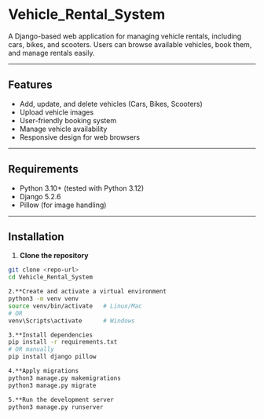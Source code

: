 # Vehicle_Rental_System

A Django-based web application for managing vehicle rentals, including cars, bikes, and scooters. Users can browse available vehicles, book them, and manage rentals easily.

---

## Features

- Add, update, and delete vehicles (Cars, Bikes, Scooters)
- Upload vehicle images
- User-friendly booking system
- Manage vehicle availability
- Responsive design for web browsers

---

## Requirements

- Python 3.10+ (tested with Python 3.12)
- Django 5.2.6
- Pillow (for image handling)

---

## Installation

1. **Clone the repository**
```bash
git clone <repo-url>
cd Vehicle_Rental_System

2.**Create and activate a virtual environment
python3 -m venv venv
source venv/bin/activate   # Linux/Mac
# OR
venv\Scripts\activate      # Windows

3.**Install dependencies
pip install -r requirements.txt
# OR manually
pip install django pillow

4.**Apply migrations
python3 manage.py makemigrations
python3 manage.py migrate

5.**Run the development server
python3 manage.py runserver
